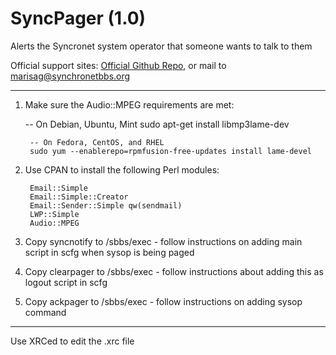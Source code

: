 # SyncPager (1.0)
Alerts the Syncronet system operator that someone wants to talk to them

Official support sites: [Official Github Repo](https://github.com/fstltna/SyncPager), or mail to marisag@synchronetbbs.org

***

1. Make sure the Audio::MPEG requirements are met:

	-- On Debian, Ubuntu, Mint
	sudo apt-get install libmp3lame-dev

        -- On Fedora, CentOS, and RHEL
        sudo yum --enablerepo=rpmfusion-free-updates install lame-devel 

2. Use CPAN to install the following Perl modules:

        Email::Simple
        Email::Simple::Creator
        Email::Sender::Simple qw(sendmail)
        LWP::Simple
        Audio::MPEG

3. Copy syncnotify to /sbbs/exec - follow instructions on adding main script in scfg when sysop is being paged
4. Copy clearpager to /sbbs/exec - follow instructions about adding this as logout script in scfg
5. Copy ackpager to /sbbs/exec - follow instructions on adding sysop command

---
Use XRCed to edit the .xrc file

